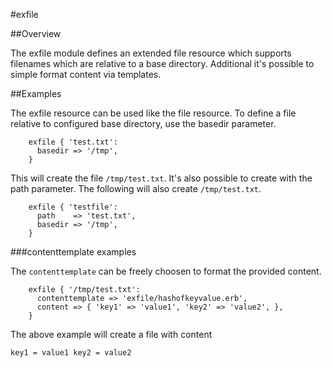 #exfile

##Overview

The exfile module defines an extended file resource which supports filenames which are relative to a base directory. Additional it's possible to simple format content via templates.

##Examples

The exfile resource can be used like the file resource. To define a file relative to configured base directory, use the basedir parameter.

```puppet
    exfile { 'test.txt':
      basedir => '/tmp',
    }
```

This will create the file `/tmp/test.txt`. It's also possible to create with the path parameter. The following will also create `/tmp/test.txt`.

```puppet
    exfile { 'testfile':
      path    => 'test.txt',
      basedir => '/tmp',
    }
```

###contenttemplate examples

The `contenttemplate` can be freely choosen to format the provided content.

```puppet
    exfile { '/tmp/test.txt':
      contenttemplate => 'exfile/hashofkeyvalue.erb',
      content => { 'key1' => 'value1', 'key2' => 'value2', },
    }
```

The above example will create a file with content

`
 key1 = value1
 key2 = value2
`
